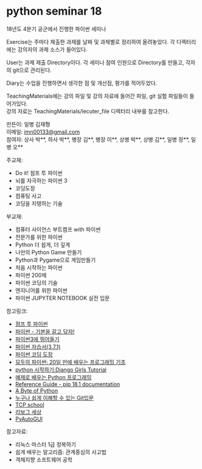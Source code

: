 # python seminar 18
18년도 4분기 공군에서 진행한 파이썬 세미나

Exercise는 주마다 제출한 과제를 날짜 및 과제별로 정리하여 올려놓았다. 각 디렉터리에는 강의자의 과제 소스가 들어있다.

User는 과제 제출 Directory이다. 각 세미나 참여 인원으로 Directory를 만들고, 각자의 git으로 관리된다.

Diary는 수업을 진행하면서 생각한 점 및 개선점, 평가를 적어두었다.

TeachingMaterials에는 강의 파일 및 강의 자료에 들어간 파일, git 실험 파일들이 들어가있다.  
강의 자료는 TeachingMaterials/lecuter_file 디렉터리 내부를 참고한다.

만든이: 일병 김재형  
이메일: imn00133@gmail.com   
참여자: 상사 박\*\*, 하사 박\*\*, 병장 김\*\*, 병장 이\*\*, 상병 박\*\*, 상병 김\*\*, 일병 정\*\*, 일병 오\*\* 

주교재:  
* Do it! 점프 투 파이썬  
* 뇌를 자극하는 파이썬 3
* 코딩도장
* 컴퓨팅 사고
* 코딩을 지탱하는 기술

부교재:  
* 컴퓨터 사이언스 부트캠프 with 파이썬
* 전문가를 위한 파이썬
* Python 더 쉽게, 더 깊게
* 나만의 Python Game 만들기
* Python과 Pygame으로 게임만들기
* 처음 시작하는 파이썬
* 파이썬 200제
* 파이썬 코딩의 기술
* 엔지니어를 위한 파이썬
* 파이썬 JUPYTER NOTEBOOK 실전 입문

참고링크:  
* [점프 투 파이썬](https://wikidocs.net/book/1)
* [파이썬 - 기본을 갈고 닦자!](https://wikidocs.net/book/1553)
* [파이썬3에 뛰어들기](https://juehan.github.io/DiveIntoPython3_Korean_Translation/)
* [파이썬 자습서(3.7.1)](https://docs.python.org/ko/3/tutorial/index.html)
* [파이썬 코딩 도장](https://dojang.io/course/view.php?id=7)
* [모두의 파이썬: 20일 만에 배우는 프로그래밍 기초](https://thebook.io/007026/)
* [python 시작하기:Django Girls Tutorial](https://tutorial.djangogirls.org/ko/python_introduction/)
* [예제로 배우는 Python 프로그래밍](http://pythonstudy.xyz/)
* [Reference Guide - pip 18.1 documentation](https://pip.pypa.io/en/stable/reference/)
* [A Byte of Python](http://byteofpython-korean.sourceforge.net/byte_of_python.html)
* [누구나 쉽게 이해할 수 있는 Git입문](https://backlog.com/git-tutorial/kr/)
* [TCP school](http://tcpschool.com/)
* [리보그 세상](http://reeborg.ca/docs/k)
* [PyAutoGUI](https://pyautogui.readthedocs.io/en/latest/?fbclid=IwAR0gzIkD4VmsL8nz7jUgjWj9eTsLSVl_eLHek38wH6-NcHN_R8ITdhzemEE#)

참고자료:
* 리눅스 마스터 1급 정복하기
* 쉽게 배우는 알고리즘: 관계중심의 사고법
* 객체지향 소프트웨어 공학